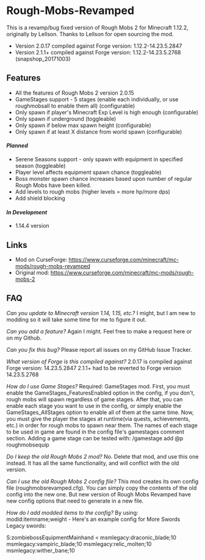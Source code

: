 # Rough-Mobs-Revamped
This is a revamp/bug fixed version of Rough Mobs 2 for Minecraft 1.12.2, originally by Lellson. Thanks to Lellson for open sourcing the mod.

* Version 2.0.17 compiled against Forge version: 1.12.2-14.23.5.2847
* Version 2.1.1+ compiled against Forge version: 1.12.2-14.23.5.2768 (snapshop_20171003)

## Features

* All the features of Rough Mobs 2 version 2.0.15
* GameStages support - 5 stages (enable each individually, or use roughmobsall to enable them all) (configurable)
* Only spawn if player's Minecraft Exp Level is high enough (configurable)
* Only spawn if underground (toggleable)
* Only spawn if below max spawn height (configurable)
* Only spawn if at least X distance from world spawn (configurable)

#### _Planned_

* Serene Seasons support - only spawn with equipment in specified season (toggleable)
* Player level affects equipment spawn chance (toggleable)
* Boss monster spawn chance increases based upon number of regular Rough Mobs have been killed.
* Add levels to rough mobs (higher levels = more hp/more dps)
* Add shield blocking

#### _In Development_

* 1.14.4 version

## Links

* Mod on CurseForge: https://www.curseforge.com/minecraft/mc-mods/rough-mobs-revamped
* Original mod: https://www.curseforge.com/minecraft/mc-mods/rough-mobs-2

## FAQ

_Can you update to Minecraft version 1.14, 1.15, etc.?_
I might, but I am new to modding so it will take some time for me to figure it out.

_Can you add a feature?_
Again I might. Feel free to make a request here or on my Github.

_Can you fix this bug?_
Please report all issues on my GitHub Issue Tracker.

_What version of Forge is this compiled against?_
2.0.17 is compiled against Forge version: 14.23.5.2847
2.1.1+ had to be reverted to Forge version 14.23.5.2768

_How do I use Game Stages?_
Required: GameStages mod. First, you must enable the GameStages_FeaturesEnabled option in the config, if you don't, rough mobs will spawn regardless of game stages. After that, you can enable each stage you want to use in the config, or simply enable the GameStages_AllStages option to enable all of them at the same time. Now, you must give the player the stages at runtime(via quests, achievements, etc.) in order for rough mobs to spawn near them. The names of each stage to be used in game are found in the config file's gamestages comment section. Adding a game stage can be tested with: /gamestage add @p roughmobsequip

_Do I keep the old Rough Mobs 2 mod?_
No. Delete that mod, and use this one instead. It has all the same functionality, and will conflict with the old version.

_Can I use the old Rough Mobs 2 config file?_
This mod creates its own config file (roughmobsrevamped.cfg). You can simply copy the contents of the old config into the new one. But new version of Rough Mobs Revamped have new config options that need to generate in a new file.

_How do I add modded items to the config?_
By using: modid:itemname;weight - Here's an example config for More Swords Legacy swords:

S:zombiebossEquipmentMainhand <
    msmlegacy:draconic_blade;10
    msmlegacy:vampiric_blade;10
    msmlegacy:relic_molten;10
    msmlegacy:wither_bane;10
>
